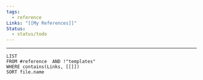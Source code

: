 ```yaml
---
tags:
  - reference
Links: "[[My References]]"
Status:
  - status/todo
---
```


---

```dataview
LIST
FROM #reference  AND !"templates"
WHERE contains(Links, [[]])
SORT file.name
```

